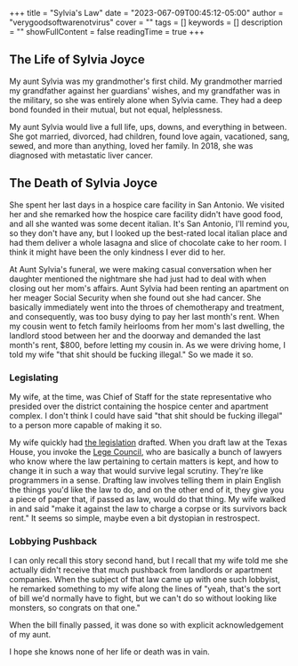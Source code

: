 +++
title = "Sylvia's Law"
date = "2023-067-09T00:45:12-05:00"
author = "verygoodsoftwarenotvirus"
cover = ""
tags = []
keywords = []
description = ""
showFullContent = false
readingTime = true
+++

## The Life of Sylvia Joyce

My aunt Sylvia was my grandmother's first child. My grandmother married my grandfather against her guardians' wishes, and my grandfather was in the military, so she was entirely alone when Sylvia came. They had a deep bond founded in their mutual, but not equal, helplessness.

My aunt Sylvia would live a full life, ups, downs, and everything in between. She got married, divorced, had children, found love again, vacationed, sang, sewed, and more than anything, loved her family. In 2018, she was diagnosed with metastatic liver cancer.

## The Death of Sylvia Joyce

She spent her last days in a hospice care facility in San Antonio. We visited her and she remarked how the hospice care facility didn't have good food, and all she wanted was some decent italian. It's San Antonio, I'll remind you, so they don't have any, but I looked up the best-rated local italian place and had them deliver a whole lasagna and slice of chocolate cake to her room. I think it might have been the only kindness I ever did to her.

At Aunt Sylvia's funeral, we were making casual conversation when her daughter mentioned the nightmare she had just had to deal with when closing out her mom's affairs. Aunt Sylvia had been renting an apartment on her meager Social Security when she found out she had cancer. She basically immediately went into the throes of chemotherapy and treatment, and consequently, was too busy dying to pay her last month's rent. When my cousin went to fetch family heirlooms from her mom's last dwelling, the landlord stood between her and the doorway and demanded the last month's rent, $800, before letting my cousin in. As we were driving home, I told my wife "that shit should be fucking illegal." So we made it so.

### Legislating

My wife, at the time, was Chief of Staff for the state representative who presided over the district containing the hospice center and apartment complex. I don't think I could have said "that shit should be fucking illegal" to a person more capable of making it so.

My wife quickly had [the legislation]() drafted. When you draft law at the Texas House, you invoke the [Lege Council](https://tlc.texas.gov/), who are basically a bunch of lawyers who know where the law pertaining to certain matters is kept, and how to change it in such a way that would survive legal scrutiny. They're like programmers in a sense. Drafting law involves telling them in plain English the things you'd like the law to do, and on the other end of it, they give you a piece of paper that, if passed as law, would do that thing. My wife walked in and said "make it against the law to charge a corpse or its survivors back rent." It seems so simple, maybe even a bit dystopian in restrospect.

### Lobbying Pushback

I can only recall this story second hand, but I recall that my wife told me she actually didn't receive that much pushback from landlords or apartment companies. When the subject of that law came up with one such lobbyist, he remarked something to my wife along the lines of "yeah, that's the sort of bill we'd normally have to fight, but we can't do so without looking like monsters, so congrats on that one."

When the bill finally passed, it was done so with explicit acknowledgement of my aunt.

I hope she knows none of her life or death was in vain.
